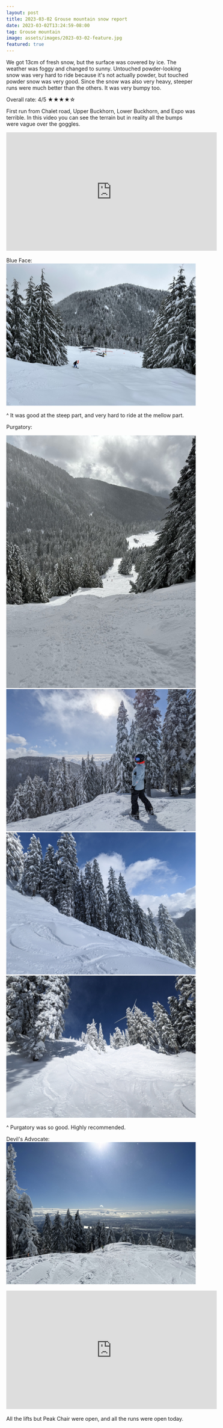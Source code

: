 ```yaml
---
layout: post
title: 2023-03-02 Grouse mountain snow report
date: 2023-03-02T13:24:59-08:00
tag: Grouse mountain
image: assets/images/2023-03-02-feature.jpg
featured: true
---
```


We got 13cm of fresh snow, but the surface was covered by ice. The weather was foggy and changed to sunny.
Untouched powder-looking snow was very hard to ride because it's not actually powder, but touched powder snow was very good. Since the snow was also very heavy, steeper runs were much better than the others. It was very bumpy too.

Overall rate: 4/5 ★★★★☆

First run from Chalet road, Upper Buckhorn, Lower Buckhorn, and Expo was terrible. In this video you can see the terrain but in reality all the bumps were vague over the goggles.
<iframe width="560" height="315" src="https://www.youtube.com/embed/DL5BWLltJ4g" title="YouTube video player" frameborder="0" allow="accelerometer; autoplay; clipboard-write; encrypted-media; gyroscope; picture-in-picture; web-share" allowfullscreen></iframe>

Blue Face:
![](/assets/images/2023-03-02-blue-face.jpg)

^ It was good at the steep part, and very hard to ride at the mellow part.

Purgatory:

![](/assets/images/2023-03-02-purgatory.jpg)
![](/assets/images/2023-03-02-purgatory-2.jpg)
![](/assets/images/2023-03-02-purgatory-3.jpg)
![](/assets/images/2023-03-02-purgatory-4.jpg)

^ Purgatory was so good. Highly recommended.

Devil's Advocate:
![](/assets/images/2023-03-02-devils-advocate.jpg)

<iframe width="560" height="315" src="https://www.youtube.com/embed/3esbu7QPhIk" title="YouTube video player" frameborder="0" allow="accelerometer; autoplay; clipboard-write; encrypted-media; gyroscope; picture-in-picture; web-share" allowfullscreen></iframe>


All the lifts but Peak Chair were open, and all the runs were open today.
